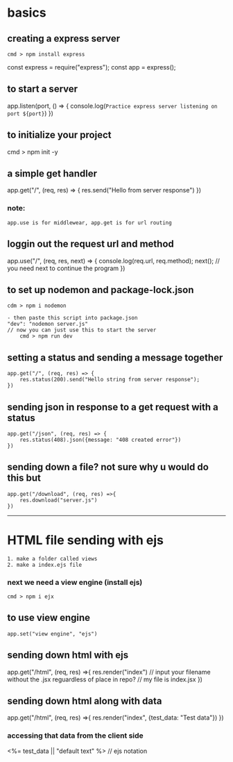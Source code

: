 # basics

## creating a express server 
    cmd > npm install express

const express = require("express");
const app = express();

## to start a server
app.listen(port, () => {
    console.log(`Practice express server listening on port ${port}`)
})

## to initialize your project
cmd > npm init -y 

## a simple get handler 
app.get("/", (req, res) => {
    res.send("Hello from server response")
})

### note:
    app.use is for middlewear, app.get is for url routing

## loggin out the request url and method
app.use("/", (req, res, next) => {
    console.log(req.url, req.method);
    next(); // you need next to continue the program
})

## to set up nodemon and package-lock.json
    cdm > npm i nodemon

    - then paste this script into package.json
    "dev": "nodemon server.js" 
    // now you can just use this to start the server 
        cmd > npm run dev 

## setting a status and sending a message together
    app.get("/", (req, res) => {
        res.status(200).send("Hello string from server response");
    })

## sending json in response to a get request with a status
    app.get("/json", (req, res) => {
        res.status(408).json({message: "408 created error"})
    })

## sending down a file? not sure why u would do this but
    app.get("/download", (req, res) =>{
        res.download("server.js")
    })

---
# HTML file sending with ejs

    1. make a folder called views
    2. make a index.ejs file 

### next we need a view engine (install ejs)
    cmd > npm i ejx

## to use view engine
    app.set("view engine", "ejs")

## sending down html with ejs

app.get("/html", (req, res) =>{
    res.render("index") // input your filename without the .jsx reguardless of place in repo?
    // my file is index.jsx
})

## sending down html along with data
app.get("/html", (req, res) =>{
res.render("index", {test_data: "Test data"})
})

### accessing that data from the client side 
<body>
    <%= test_data || "default text" %> // ejs notation
</body>
